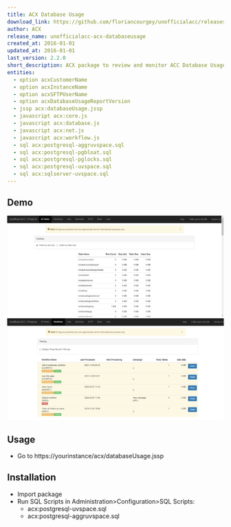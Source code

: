 ```yaml
---
title: ACX Database Usage
download_link: https://github.com/floriancourgey/unofficialacc/releases/download/unofficialacc-acx-databaseusage-2.2.0/unofficialacc-acx-databaseusage.xml
author: ACX
release_name: unofficialacc-acx-databaseusage
created_at: 2016-01-01
updated_at: 2016-01-01
last_version: 2.2.0
short_description: ACX package to review and monitor ACC Database Usage
entities:
  - option acxCustomerName
  - option acxInstanceName
  - option acxSFTPUserName
  - option acxDatabaseUsageReportVersion
  - jssp acx:databaseUsage.jssp
  - javascript acx:core.js
  - javascript acx:database.js
  - javascript acx:net.js
  - javascript acx:workflow.js
  - sql acx:postgresql-aggruvspace.sql
  - sql acx:postgresql-pgbloat.sql
  - sql acx:postgresql-pglocks.sql
  - sql acx:postgresql-uvspace.sql
  - sql acx:sqlserver-uvspace.sql
---
```


<!--more-->

## Demo

![](/assets/unofficialacc-acx-databaseusage/unofficialacc-acx-databaseusage-tables.jpg)
![](/assets/unofficialacc-acx-databaseusage/unofficialacc-acx-databaseusage-workflows.jpg)

## Usage

- Go to https://yourinstance/acx/databaseUsage.jssp

## Installation

- Import package
- Run SQL Scripts in Administration>Configuration>SQL Scripts:
  - acx:postgresql-uvspace.sql
  - acx:postgresql-aggruvspace.sql
